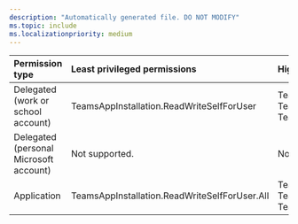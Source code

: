 ```yaml
---
description: "Automatically generated file. DO NOT MODIFY"
ms.topic: include
ms.localizationpriority: medium
---
```


|Permission type|Least privileged permissions|Higher privileged permissions|
|:---|:---|:---|
|Delegated (work or school account)|TeamsAppInstallation.ReadWriteSelfForUser|TeamsAppInstallation.ReadWriteAndConsentForUser, TeamsAppInstallation.ReadWriteAndConsentSelfForUser, TeamsAppInstallation.ReadWriteForUser|
|Delegated (personal Microsoft account)|Not supported.|Not supported.|
|Application|TeamsAppInstallation.ReadWriteSelfForUser.All|TeamsAppInstallation.ReadWriteAndConsentForUser.All, TeamsAppInstallation.ReadWriteAndConsentSelfForUser.All, TeamsAppInstallation.ReadWriteForUser.All|

